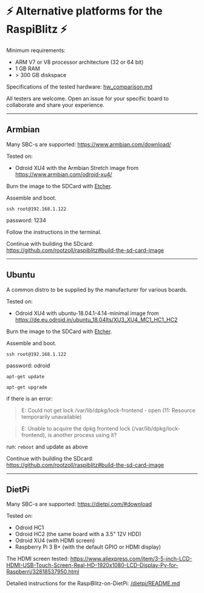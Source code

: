 # ⚡️ Alternative platforms for the RaspiBlitz ⚡️

Minimum requirements:

* ARM V7 or V8 processor architecture (32 or 64 bit)
* 1 GB RAM
* \> 300 GB diskspace

Specifications of the tested hardware: [hw_comparison.md](hw_comparison.md)

All testers are welcome. Open an issue for your specific board to collaborate and share your experience.

---
## Armbian
Many SBC-s are supported:
https://www.armbian.com/download/

Tested on:
* Odroid XU4 with the Armbian Stretch image from https://www.armbian.com/odroid-xu4/


Burn the image to the SDCard with [Etcher](https://www.balena.io/etcher/).

Assemble and boot.

`ssh root@192.168.1.122`

password: 1234

Follow the instructions in the terminal.

Continue with building the SDcard: https://github.com/rootzoll/raspiblitz#build-the-sd-card-image

---

## Ubuntu

A common distro to be supplied by the manufacturer for various boards.

Tested on:
* Odroid XU4 with ubuntu-18.04.1-4.14-minimal image from https://de.eu.odroid.in/ubuntu_18.04lts/XU3_XU4_MC1_HC1_HC2

Burn the image to the SDCard with [Etcher](https://www.balena.io/etcher/).

Assemble and boot.

`ssh root@192.168.1.122`

password: odroid

`apt-get update`

`apt-get upgrade`

if there is an error:
>E: Could not get lock /var/lib/dpkg/lock-frontend - open (11: Resource temporarily unavailable)

>E: Unable to acquire the dpkg frontend lock (/var/lib/dpkg/lock-frontend), is another process using it?

run:
`reboot` and update as above

Continue with building the SDcard: https://github.com/rootzoll/raspiblitz#build-the-sd-card-image

---

## DietPi

Many SBC-s are supported:
https://dietpi.com/#download

Tested on:

* Odroid HC1
* Odroid HC2 (the same board with a 3.5" 12V HDD)
* Odroid XU4 (with HDMI screen)
* Raspberry Pi 3 B+ (with the default GPIO or HDMI display)


The HDMI screen tested: https://www.aliexpress.com/item/3-5-inch-LCD-HDMI-USB-Touch-Screen-Real-HD-1920x1080-LCD-Display-Py-for-Raspberri/32818537950.html

Detailed instructions for the RaspiBlitz-on-DietPi: [/dietpi/README.md](/dietpi/README.md)
